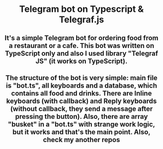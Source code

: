 <h1 align='center' >Telegram bot on Typescript & Telegraf.js</h1>
<h2 align='center'>It's a simple Telegram bot for ordering food from a restaurant or a cafe. This bot was written on TypeScript only and also I used library "Telegraf JS" (it works on TypeScript). 
<br>
<h2 align='center'>The structure of the bot is very simple: main file is "bot.ts", all keyboards and a database, which contains all food and drinks. There are Inline keyboards (with callback) and Reply keyboards (without callback, they send a message after pressing the button). Also, there are array "busket" in a "bot.ts" with strange work logic, but it works and that's the main point. Also, check my another repos</h2></h2>
